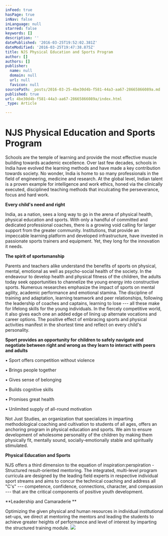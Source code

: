 ```yaml
---
inFeed: true
hasPage: true
inNav: false
inLanguage: null
starred: false
keywords: []
description: ''
datePublished: '2016-03-25T19:52:02.381Z'
dateModified: '2016-03-25T19:47:38.875Z'
title: NJS Physical Education and Sports Program
author: []
authors: []
publisher:
  name: null
  domain: null
  url: null
  favicon: null
sourcePath: _posts/2016-03-25-4be30d4b-f581-44a3-aa67-28665866089a.md
published: true
url: 4be30d4b-f581-44a3-aa67-28665866089a/index.html
_type: Article

---
```

# NJS Physical Education and Sports Program

Schools are the temple of
learning and provide the most effective muscle building towards academic
excellence. Over last few decades, schools in India have evolved the learning
methods and have made a key contribution towards society. No wonder, India is
home to so many professionals in the field of engineering, medicine and
research. At the global level, Indian talent is a proven example for
intelligence and work ethics, honed via the clinically executed, disciplined
teaching methods that inculcating the perseverance, focus and hard work.

**Every child's need and right**

India, as a nation, sees a long
way to go in the arena of physical health, physical education and sports. With
only a handful of committed and dedicated professional coaches, there is a growing
void calling for larger support from the greater community. Institutions, that
provide an impeccable learning platform and developed infrastructure, have
invested in passionate sports trainers and equipment. Yet, they long for the
innovation it needs. 

**The spirit of sportsmanship**

Parents and teachers alike
understand the benefits of sports on physical, mental, emotional as well as
psycho-social health of the society. In the endeavour to develop health and
physical fitness of the children, the adults today seek opportunities to
channelize the young energy into constructive sports. Numerous researches
emphasize the impact of sports on mental agility, academic performance and
emotional stamina. The discipline of training and adaptation, learning teamwork
and peer relationships, following the leadership of coaches and captains,
learning to lose --- all these make for lifelong skills for the young
individuals. In the fiercely competitive world, it also gives each one an added
edge of lining up alternate vocations and career options. The positive effect
of embracing sports and physical activities manifest in the shortest time and
reflect on every child's personality.

**Sport provides an opportunity
for children to safely navigate and negotiate between right and wrong as they
learn to interact with peers and adults**

• Sport offers competition without violence

• Brings people together

• Gives sense of belonging

• Builds cognitive skills

• Promises great health

• Unlimited supply of all-round motivation

Not Just Studies, an organization
that specializes in imparting methodological coaching and cultivation to
students of all ages, offers an anchoring program in physical education and
sports. We aim to ensure development of wholesome personality of the children
by making them physically fit, mentally sound, socially-emotionally stable and
spiritually stimulated. 

**Physical Education and Sports**

NJS offers a third dimension to
the equation of inspiration:perspiration - Structured result-oriented mentoring.
The integrated, multi-level program curricula are designed by the leading field
experts in respective individual sport streams and aims to concur the technical
coaching and address all "C's" --- competence, confidence, connections,
character, and compassion --- that are the critical components of positive youth
development. 

**Leadership and Camaraderie **

Optimizing the given physical and
human resources in individual institutional set-ups, we direct at mentoring the
mentors and leading the students to achieve greater heights of performance and
level of interest by imparting the structured training module.
![](https://the-grid-user-content.s3-us-west-2.amazonaws.com/2409cefc-cc0d-4b38-9df2-9ea4ff0772b5.jpg)